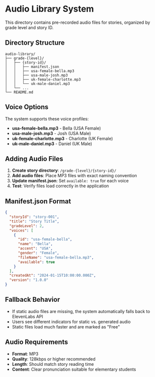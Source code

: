 # Audio Library System

This directory contains pre-recorded audio files for stories, organized by grade level and story ID.

## Directory Structure

```
audio-library/
├── grade-{level}/
│   ├── {story-id}/
│   │   ├── manifest.json
│   │   ├── usa-female-bella.mp3
│   │   ├── usa-male-josh.mp3
│   │   ├── uk-female-charlotte.mp3
│   │   └── uk-male-daniel.mp3
│   └── ...
└── README.md
```

## Voice Options

The system supports these voice profiles:

- **usa-female-bella.mp3** - Bella (USA Female)
- **usa-male-josh.mp3** - Josh (USA Male)  
- **uk-female-charlotte.mp3** - Charlotte (UK Female)
- **uk-male-daniel.mp3** - Daniel (UK Male)

## Adding Audio Files

1. **Create story directory**: `/grade-{level}/{story-id}/`
2. **Add audio files**: Place MP3 files with exact naming convention
3. **Update manifest.json**: Set `available: true` for each voice
4. **Test**: Verify files load correctly in the application

## Manifest.json Format

```json
{
  "storyId": "story-001",
  "title": "Story Title",
  "gradeLevel": 2,
  "voices": [
    {
      "id": "usa-female-bella",
      "name": "Bella",
      "accent": "USA",
      "gender": "Female", 
      "fileName": "usa-female-bella.mp3",
      "available": true
    }
  ],
  "createdAt": "2024-01-15T10:00:00.000Z",
  "version": "1.0.0"
}
```

## Fallback Behavior

- If static audio files are missing, the system automatically falls back to ElevenLabs API
- Users see different indicators for static vs. generated audio
- Static files load much faster and are marked as "Free"

## Audio Requirements

- **Format**: MP3
- **Quality**: 128kbps or higher recommended
- **Length**: Should match story reading time
- **Content**: Clear pronunciation suitable for elementary students